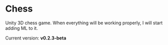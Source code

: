 # Chess
Unity 3D chess game. When everything will be working properly, I will start adding ML to it.

Current version: **v0.2.3-beta**
